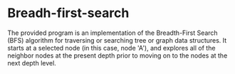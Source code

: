 # Breadh-first-search
The provided program is an implementation of the Breadth-First Search (BFS) algorithm for traversing or searching tree or graph data structures. It starts at a selected node (in this case, node 'A'), and explores all of the neighbor nodes at the present depth prior to moving on to the nodes at the next depth level.
